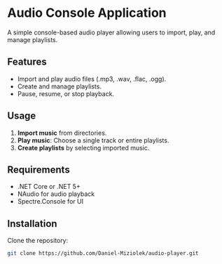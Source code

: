 # Audio Console Application

A simple console-based audio player allowing users to import, play, and manage playlists.

## Features
- Import and play audio files (.mp3, .wav, .flac, .ogg).
- Create and manage playlists.
- Pause, resume, or stop playback.

## Usage
1. **Import music** from directories.
2. **Play music**: Choose a single track or entire playlists.
3. **Create playlists** by selecting imported music.

## Requirements
- .NET Core or .NET 5+
- NAudio for audio playback
- Spectre.Console for UI

## Installation
Clone the repository:
```bash
git clone https://github.com/Daniel-Miziolek/audio-player.git
